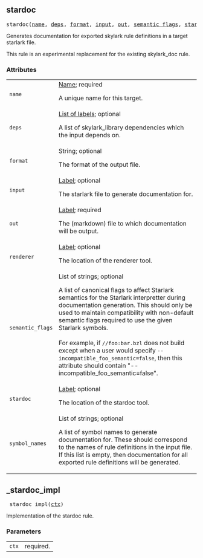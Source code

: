 <!-- Generated with Stardoc: http://skydoc.bazel.build -->

<a name="#stardoc"></a>

## stardoc

<pre>
stardoc(<a href="#stardoc-name">name</a>, <a href="#stardoc-deps">deps</a>, <a href="#stardoc-format">format</a>, <a href="#stardoc-input">input</a>, <a href="#stardoc-out">out</a>, <a href="#stardoc-semantic_flags">semantic_flags</a>, <a href="#stardoc-stardoc">stardoc</a>, <a href="#stardoc-symbol_names">symbol_names</a>)
</pre>


Generates documentation for exported skylark rule definitions in a target starlark file.

This rule is an experimental replacement for the existing skylark_doc rule.


### Attributes

<table class="params-table">
  <colgroup>
    <col class="col-param" />
    <col class="col-description" />
  </colgroup>
  <tbody>
    <tr id="stardoc-name">
      <td><code>name</code></td>
      <td>
        <a href="https://bazel.build/docs/build-ref.html#name">Name</a>; required
        <p>
          A unique name for this target.
        </p>
      </td>
    </tr>
    <tr id="stardoc-deps">
      <td><code>deps</code></td>
      <td>
        <a href="https://bazel.build/docs/build-ref.html#labels">List of labels</a>; optional
        <p>
          A list of skylark_library dependencies which the input depends on.
        </p>
      </td>
    </tr>
    <tr id="stardoc-format">
      <td><code>format</code></td>
      <td>
        String; optional
        <p>
          The format of the output file.
        </p>
      </td>
    </tr>
    <tr id="stardoc-input">
      <td><code>input</code></td>
      <td>
        <a href="https://bazel.build/docs/build-ref.html#labels">Label</a>; optional
        <p>
          The starlark file to generate documentation for.
        </p>
      </td>
    </tr>
    <tr id="stardoc-out">
      <td><code>out</code></td>
      <td>
        <a href="https://bazel.build/docs/build-ref.html#labels">Label</a>; required
        <p>
          The (markdown) file to which documentation will be output.
        </p>
      </td>
    </tr>
    <tr id="stardoc-renderer">
      <td><code>renderer</code></td>
      <td>
        <a href="https://bazel.build/docs/build-ref.html#labels">Label</a>; optional
        <p>
          The location of the renderer tool.
        </p>
      </td>
    </tr>
    <tr id="stardoc-semantic_flags">
      <td><code>semantic_flags</code></td>
      <td>
        List of strings; optional
        <p>
          A list of canonical flags to affect Starlark semantics for the Starlark interpretter
during documentation generation. This should only be used to maintain compatibility with
non-default semantic flags required to use the given Starlark symbols.
<br><br>For example, if <code>//foo:bar.bzl</code> does not build except when a user would specify
<code>--incompatible_foo_semantic=false</code>, then this attribute should contain
"--incompatible_foo_semantic=false".
        </p>
      </td>
    </tr>
    <tr id="stardoc-stardoc">
      <td><code>stardoc</code></td>
      <td>
        <a href="https://bazel.build/docs/build-ref.html#labels">Label</a>; optional
        <p>
          The location of the stardoc tool.
        </p>
      </td>
    </tr>
    <tr id="stardoc-symbol_names">
      <td><code>symbol_names</code></td>
      <td>
        List of strings; optional
        <p>
          A list of symbol names to generate documentation for. These should correspond to
the names of rule definitions in the input file. If this list is empty, then
documentation for all exported rule definitions will be generated.
        </p>
      </td>
    </tr>
  </tbody>
</table>


<a name="#_stardoc_impl"></a>

## _stardoc_impl

<pre>
_stardoc_impl(<a href="#_stardoc_impl-ctx">ctx</a>)
</pre>

Implementation of the stardoc rule.

### Parameters

<table class="params-table">
  <colgroup>
    <col class="col-param" />
    <col class="col-description" />
  </colgroup>
  <tbody>
    <tr id="_stardoc_impl-ctx">
      <td><code>ctx</code></td>
      <td>
        required.
      </td>
    </tr>
  </tbody>
</table>


